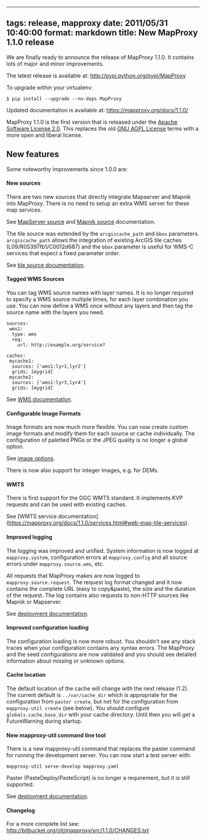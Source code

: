 
---
tags: release, mapproxy
date: 2011/05/31 10:40:00
format: markdown
title: New MapProxy 1.1.0 release
---

We are finally ready to announce the release of MapProxy 1.1.0. It
contains lots of major and minor improvements.

The latest release is available at: <http://pypi.python.org/pypi/MapProxy>

To upgrade within your virtualenv:

    $ pip install --upgrade --no-deps MapProxy

Updated documentation is available at: <https://mapproxy.org/docs/1.1.0/>

MapProxy 1.1.0 is the first version that is released under the [Apache
Software License 2.0](http://www.apache.org/licenses/LICENSE-2.0.html). This
replaces the old [GNU AGPL License](http://www.fsf.org/licensing/licenses/agpl-3.0.html) terms with a more open and liberal license.

## New features

Some noteworthy improvements since 1.0.0 are:

#### New sources

There are two new sources that directly integrate Mapserver and Mapnik
into MapProxy. There is no need to setup an extra WMS server for these map
services.

See [MapServer source](https://mapproxy.org/docs/1.1.0/sources.html#mapserver-label) and [Mapnik source](http://mapproxy.org/docs/1.1.0/sources.html#mapnik-label) documentation.

The tile source was extended by the ``arcgiscache_path`` and ``bbox``
parameters. ``arcgiscache_path`` allows the integration of existing ArcGIS
tile caches (L09/R05397fb1/C0012d687) and the ``bbox`` parameter is useful
for WMS-C services that expect a fixed parameter order.

See [tile source documentation](https://mapproxy.org/docs/1.1.0/sources.html#url>).

#### Tagged WMS Sources

You can tag WMS source names with layer names. It is no longer required to
specify a WMS source multiple times, for each layer combination you use.
You can now define a WMS once without any layers and then tag the source
name with the layers you need.

    sources:
     wms1:
      type: wms
      req:
        url: http://example.org/service?

    caches:
     mycache1:
      sources: ['wms1:lyr1,lyr2']
      grids: [mygrid]
     mycache2:
      sources: ['wms1:lyr3,lyr4']
      grids: [mygrid]

See [WMS documentation](https://mapproxy.org/docs/1.1.0/sources.html#tagged-source-names).

#### Configurable Image Formats

Image formats are now much more flexible. You can now create custom image
formats and modify them for each source or cache individually. The
configuration of paletted PNGs or the JPEG quality is no longer a global
option.

See [image options](https://mapproxy.org/docs/1.1.0/configuration.html#image-format-options).

There is now also support for integer images, e.g. for DEMs.

#### WMTS

There is first support for the OGC WMTS standard. It implements KVP
requests and can be used with existing caches.

See [WMTS service documentation] (https://mapproxy.org/docs/1.1.0/services.html#web-map-tile-services).

#### Improved logging

The logging was improved and unified. System information is now logged at
``mapproxy.system``, configuration errors at ``mapproxy.config`` and all
source errors under ``mapproxy.source.wms``, etc.

All requests that MapProxy makes are now logged to
``mapproxy.source.request``. The request log format changed and it now
contains the complete URL (easy to copy&paste), the size and the duration
of the request. The log contains also requests to non-HTTP sources like
Mapnik or Mapserver.

See [deployment documentation](https://mapproxy.org/docs/1.1.0/deployment.html#logging).

#### Improved configuration loading

The configuration loading is now more robust. You shouldn't see any stack
traces when your configuration contains any syntax errors. The MapProxy
and the seed configurations are now validated and you should see detailed
information about missing or unknown options.

#### Cache location

The default location of the cache will change with the next release (1.2). The
current default is ``../var/cache_dir`` which is appropriate for the
configuration from ``paster create``, but not for the configuration from
``mapproxy-util create`` (see below). You should configure
``globals.cache.base_dir`` with your cache directory. Until then you will get
a FutureWarning during startup.

#### New mapproxy-util command line tool

There is a new mapproxy-util command that replaces the paster command for
running the development server. You can now start a test server with:

    mapproxy-util serve-develop mapproxy.yaml

Paster (PasteDeploy/PasteScript) is no longer a requirement, but it is
still supported.

See [deployment documentation](https://mapproxy.org/docs/1.1.0/deployment.html).


#### Changelog

For a more complete list see: <http://bitbucket.org/olt/mapproxy/src/1.1.0/CHANGES.txt>